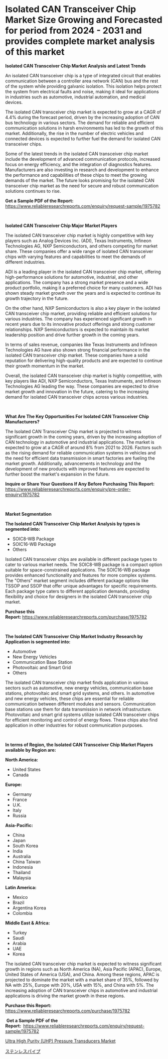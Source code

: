 <p><h1>Isolated CAN Transceiver Chip Market Size Growing and Forecasted for period from 2024 - 2031 and provides complete market analysis of this market</h1></p><p><strong>Isolated CAN Transceiver Chip Market Analysis and Latest Trends</strong></p>
<p><p>An isolated CAN transceiver chip is a type of integrated circuit that enables communication between a controller area network (CAN) bus and the rest of the system while providing galvanic isolation. This isolation helps protect the system from electrical faults and noise, making it ideal for applications in industries such as automotive, industrial automation, and medical devices.</p><p>The isolated CAN transceiver chip market is expected to grow at a CAGR of 4.4% during the forecast period, driven by the increasing adoption of CAN bus technology in various sectors. The demand for reliable and efficient communication solutions in harsh environments has led to the growth of this market. Additionally, the rise in the number of electric vehicles and connected devices is expected to further fuel the demand for isolated CAN transceiver chips.</p><p>Some of the latest trends in the isolated CAN transceiver chip market include the development of advanced communication protocols, increased focus on energy efficiency, and the integration of diagnostics features. Manufacturers are also investing in research and development to enhance the performance and capabilities of these chips to meet the growing demands of the market. The future looks promising for the isolated CAN transceiver chip market as the need for secure and robust communication solutions continues to rise.</p></p>
<p><strong>Get a Sample PDF of the Report:&nbsp;</strong> <a href="https://www.reliableresearchreports.com/enquiry/request-sample/1975782">https://www.reliableresearchreports.com/enquiry/request-sample/1975782</a></p>
<p>&nbsp;</p>
<p><strong>Isolated CAN Transceiver Chip Major Market Players</strong></p>
<p><p>The isolated CAN transceiver chip market is highly competitive with key players such as Analog Devices Inc. (ADI), Texas Instruments, Infineon Technologies AG, NXP Semiconductors, and others competing for market share. These companies offer a wide range of isolated CAN transceiver chips with varying features and capabilities to meet the demands of different industries.</p><p>ADI is a leading player in the isolated CAN transceiver chip market, offering high-performance solutions for automotive, industrial, and other applications. The company has a strong market presence and a wide product portfolio, making it a preferred choice for many customers. ADI has shown steady market growth over the years and is expected to continue its growth trajectory in the future.</p><p>On the other hand, NXP Semiconductors is also a key player in the isolated CAN transceiver chip market, providing reliable and efficient solutions for various industries. The company has experienced significant growth in recent years due to its innovative product offerings and strong customer relationships. NXP Semiconductors is expected to maintain its market leadership position and drive further growth in the coming years.</p><p>In terms of sales revenue, companies like Texas Instruments and Infineon Technologies AG have also shown strong financial performance in the isolated CAN transceiver chip market. These companies have a solid reputation for delivering high-quality products and are expected to continue their growth momentum in the market.</p><p>Overall, the isolated CAN transceiver chip market is highly competitive, with key players like ADI, NXP Semiconductors, Texas Instruments, and Infineon Technologies AG leading the way. These companies are expected to drive market growth and innovation in the future, catering to the increasing demand for isolated CAN transceiver chips across various industries.</p></p>
<p>&nbsp;</p>
<p><strong>What Are The Key Opportunities For Isolated CAN Transceiver Chip Manufacturers?</strong></p>
<p><p>The Isolated CAN Transceiver Chip market is projected to witness significant growth in the coming years, driven by the increasing adoption of CAN technology in automotive and industrial applications. The market is expected to grow at a CAGR of around 8% from 2021 to 2026. Factors such as the rising demand for reliable communication systems in vehicles and the need for efficient data transmission in smart factories are fueling the market growth. Additionally, advancements in technology and the development of new products with improved features are expected to further boost the market's expansion in the future.</p></p>
<p><strong>Inquire or Share Your Questions If Any Before Purchasing This Report:</strong> <a href="https://www.reliableresearchreports.com/enquiry/pre-order-enquiry/1975782">https://www.reliableresearchreports.com/enquiry/pre-order-enquiry/1975782</a></p>
<p>&nbsp;</p>
<p><strong>Market Segmentation</strong></p>
<p><strong>The Isolated CAN Transceiver Chip Market Analysis by types is segmented into:</strong></p>
<p><ul><li>SOIC8-WB Package</li><li>SOIC16-WB Package</li><li>Others</li></ul></p>
<p><p>Isolated CAN transceiver chips are available in different package types to cater to various market needs. The SOIC8-WB package is a compact option suitable for space-constrained applications. The SOIC16-WB package provides enhanced functionality and features for more complex systems. The "Others" market segment includes different package options like TSSOP and SSOP that offer unique advantages for specific requirements. Each package type caters to different application demands, providing flexibility and choice for designers in the isolated CAN transceiver chip market.</p></p>
<p><strong>Purchase this Report:&nbsp;</strong><a href="https://www.reliableresearchreports.com/purchase/1975782">https://www.reliableresearchreports.com/purchase/1975782</a></p>
<p>&nbsp;</p>
<p><strong>The Isolated CAN Transceiver Chip Market Industry Research by Application is segmented into:</strong></p>
<p><ul><li>Automotive</li><li>New Energy Vehicles</li><li>Communication Base Station</li><li>Photovoltaic and Smart Grid</li><li>Others</li></ul></p>
<p><p>The isolated CAN transceiver chip market finds application in various sectors such as automotive, new energy vehicles, communication base stations, photovoltaic and smart grid systems, and others. In automotive and new energy vehicles, these chips are essential for reliable communication between different modules and sensors. Communication base stations use them for data transmission in network infrastructure. Photovoltaic and smart grid systems utilize isolated CAN transceiver chips for efficient monitoring and control of energy flows. These chips also find application in other industries for robust communication purposes.</p></p>
<p>&nbsp;</p>
<p><strong>In terms of Region, the Isolated CAN Transceiver Chip Market Players available by Region are:</strong></p>
<p>
    <p> <strong> North America: </strong>
        <ul>
            <li>United States</li>
            <li>Canada</li>
        </ul>
        </p> 
    <p> <strong> Europe: </strong>
        <ul>
            <li>Germany</li>
            <li>France</li>
            <li>U.K.</li>
            <li>Italy</li>
            <li>Russia</li>
        </ul>
        </p> 
    <p> <strong> Asia-Pacific: </strong>
        <ul>
            <li>China</li>
            <li>Japan</li>
            <li>South Korea</li>
            <li>India</li>
            <li>Australia</li>
            <li>China Taiwan</li>
            <li>Indonesia</li>
            <li>Thailand</li>
            <li>Malaysia</li>
        </ul>
        </p> 
    <p> <strong> Latin America: </strong>
        <ul>
            <li>Mexico</li>
            <li>Brazil</li>
            <li>Argentina Korea</li>
            <li>Colombia</li>
        </ul>
        </p> 
    <p> <strong> Middle East & Africa: </strong>
        <ul>
            <li>Turkey</li>
            <li>Saudi</li>
            <li>Arabia</li>
            <li>UAE</li>
            <li>Korea</li>
        </ul>
    </p>
    </p>
<p><p>The isolated CAN transceiver chip market is expected to witness significant growth in regions such as North America (NA), Asia Pacific (APAC), Europe, United States of America (USA), and China. Among these regions, APAC is projected to dominate the market with a market share of 35%, followed by NA with 25%, Europe with 20%, USA with 15%, and China with 5%. The increasing adoption of CAN transceiver chips in automotive and industrial applications is driving the market growth in these regions.</p></p>
<p><strong>Purchase this Report: </strong><a href="https://www.reliableresearchreports.com/purchase/1975782">https://www.reliableresearchreports.com/purchase/1975782</a></p>
<p>&nbsp;<strong>Get a Sample PDF of the Report:&nbsp;&nbsp;</strong><a href="https://www.reliableresearchreports.com/enquiry/request-sample/1975782">https://www.reliableresearchreports.com/enquiry/request-sample/1975782</a></p>
<p><strong></strong></p>
<p><p><a href="https://github.com/WillieWoodard/Market-Research-Report-List-4/blob/main/ultra-high-purity-uhp-pressure-transducers-market.md">Ultra High Purity (UHP) Pressure Transducers Market</a></p><p><a href="https://github.com/oafhukehf4709715/Market-Research-Report-List-1/blob/main/910894914093.md">ステンレスパイプ</a></p></p>